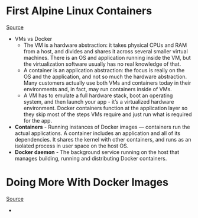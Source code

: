 # First Alpine Linux Containers
[Source](https://training.play-with-docker.com/ops-s1-hello/)
* VMs vs Docker
  * The VM is a hardware abstraction: it takes physical CPUs and RAM from a host, and divides and shares it across several smaller virtual machines. There is an OS and application running inside the VM, but the virtualization software usually has no real knowledge of that.
  * A container is an application abstraction: the focus is really on the OS and the application, and not so much the hardware abstraction. Many customers actually use both VMs and containers today in their environments and, in fact, may run containers inside of VMs.
  * A VM has to emulate a full hardware stack, boot an operating system, and then launch your app - it’s a virtualized hardware environment. Docker containers function at the application layer so they skip most of the steps VMs require and just run what is required for the app.
* **Containers** - Running instances of Docker images — containers run the actual applications. A container includes an application and all of its dependencies. It shares the kernel with other containers, and runs as an isolated process in user space on the host OS. 
* **Docker daemon** - The background service running on the host that manages building, running and distributing Docker containers.

# Doing More With Docker Images
[Source](https://training.play-with-docker.com/ops-s1-images/)

* 
